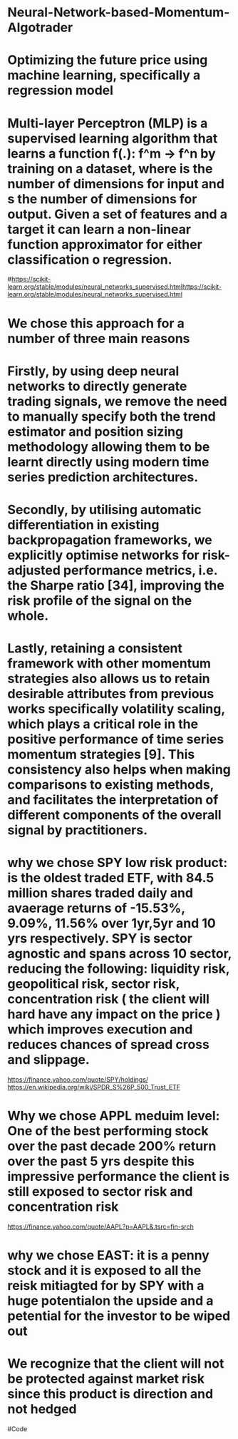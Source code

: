# Neural-Network-based-Momentum-Algotrader
# Optimizing the future price using machine learning, specifically a regression model
# Multi-layer Perceptron (MLP) is a supervised learning algorithm that learns a function f(.): f^m -> f^n by training on a dataset, where is the number of dimensions for input and s the number of dimensions for output. Given a set of features and a target it can learn a non-linear function approximator for either classification o  regression. 
#https://scikit-learn.org/stable/modules/neural_networks_supervised.htmlhttps://scikit-learn.org/stable/modules/neural_networks_supervised.html
# We chose this approach for a number of three main reasons
# Firstly, by using deep neural networks to directly generate trading signals, we remove the need to manually specify both the trend estimator and position sizing methodology allowing them to be learnt directly using modern time series prediction architectures. 
# Secondly, by utilising automatic differentiation in existing backpropagation frameworks, we explicitly optimise networks for risk-adjusted performance metrics, i.e. the Sharpe ratio [34], improving the risk profile of the signal on the whole. 
# Lastly, retaining a consistent framework with other momentum strategies also allows us to retain desirable attributes from previous works specifically volatility scaling, which plays a critical role in the positive performance of time series momentum strategies [9]. This consistency also helps when making comparisons to existing methods, and facilitates the interpretation of different components of the overall signal by practitioners.
# why we chose SPY low risk product: is the oldest traded ETF, with 84.5 million shares traded daily and avaerage returns of -15.53%,	9.09%,	11.56% over 1yr,5yr and 10 yrs respectively. SPY is sector agnostic and spans across 10 sector, reducing  the following: liquidity risk, geopolitical risk, sector risk, concentration risk ( the client will hard have any impact on the price ) which improves execution and reduces chances of spread cross and slippage.
https://finance.yahoo.com/quote/SPY/holdings/
https://en.wikipedia.org/wiki/SPDR_S%26P_500_Trust_ETF
# Why we chose APPL meduim level: One of the best performing stock over the past decade 200% return over the past 5 yrs despite this impressive performance the client is still exposed to sector risk and concentration risk
https://finance.yahoo.com/quote/AAPL?p=AAPL&.tsrc=fin-srch
# why we chose EAST: it is a penny stock and it is exposed to all the reisk mitiagted for  by SPY with a huge potentialon the upside and a petential for the investor to be wiped out
# We recognize that the client will not be protected against market risk since this product is direction and not hedged



#Code
